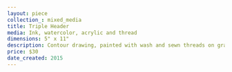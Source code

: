 ```yaml
---
layout: piece
collection_: mixed_media
title: Triple Header
media: Ink, watercolor, acrylic and thread
dimensions: 5" x 11"
description: Contour drawing, painted with wash and sewn threads on graph paper.
price: $30
date_created: 2015
---
```

